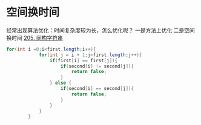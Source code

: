 # 空间换时间
经常出现算法优化：时间复杂度较为长，怎么优化呢？
一是方法上优化
二是空间换时间
[205. 同构字符串](https://leetcode-cn.com/problems/isomorphic-strings/)
```java
for(int i =0;i<first.length;i++){
            for(int j = i + 1;j<first.length;j++){
                if(first[i] == first[j]){
                    if(second[i] != second[j]){
                        return false;
                    }
                } else {
                    if(second[i] == second[j]){
                        return false;
                    }
                }
            }
        }
